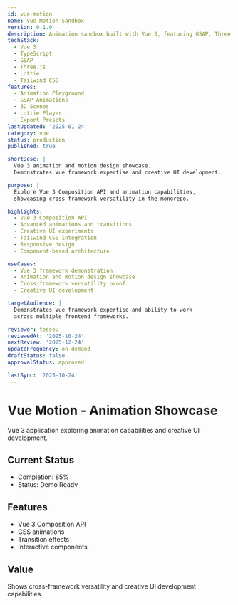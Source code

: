 ```yaml
---
id: vue-motion
name: Vue Motion Sandbox
version: 0.1.0
description: Animation sandbox built with Vue 3, featuring GSAP, Three.js, and Lottie animations
techStack:
  - Vue 3
  - TypeScript
  - GSAP
  - Three.js
  - Lottie
  - Tailwind CSS
features:
  - Animation Playground
  - GSAP Animations
  - 3D Scenes
  - Lottie Player
  - Export Presets
lastUpdated: '2025-01-24'
category: vue
status: production
published: true

shortDesc: |
  Vue 3 animation and motion design showcase.
  Demonstrates Vue framework expertise and creative UI development.

purpose: |
  Explore Vue 3 Composition API and animation capabilities,
  showcasing cross-framework versatility in the monorepo.

highlights:
  - Vue 3 Composition API
  - Advanced animations and transitions
  - Creative UI experiments
  - Tailwind CSS integration
  - Responsive design
  - Component-based architecture

useCases:
  - Vue 3 framework demonstration
  - Animation and motion design showcase
  - Cross-framework versatility proof
  - Creative UI development

targetAudience: |
  Demonstrates Vue framework expertise and ability to work
  across multiple frontend frameworks.

reviewer: tessou
reviewedAt: '2025-10-24'
nextReview: '2025-12-24'
updateFrequency: on-demand
draftStatus: false
approvalStatus: approved

lastSync: '2025-10-24'
---
```


# Vue Motion - Animation Showcase

Vue 3 application exploring animation capabilities and creative UI development.

## Current Status
- Completion: 85%
- Status: Demo Ready

## Features
- Vue 3 Composition API
- CSS animations
- Transition effects
- Interactive components

## Value
Shows cross-framework versatility and creative UI development capabilities.
